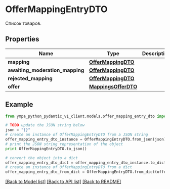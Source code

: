 # OfferMappingEntryDTO

Список товаров. 

## Properties
Name | Type | Description | Notes
------------ | ------------- | ------------- | -------------
**mapping** | [**OfferMappingDTO**](OfferMappingDTO.md) |  | [optional] 
**awaiting_moderation_mapping** | [**OfferMappingDTO**](OfferMappingDTO.md) |  | [optional] 
**rejected_mapping** | [**OfferMappingDTO**](OfferMappingDTO.md) |  | [optional] 
**offer** | [**MappingsOfferDTO**](MappingsOfferDTO.md) |  | [optional] 

## Example

```python
from ympa_python_pydantic_v1_client.models.offer_mapping_entry_dto import OfferMappingEntryDTO

# TODO update the JSON string below
json = "{}"
# create an instance of OfferMappingEntryDTO from a JSON string
offer_mapping_entry_dto_instance = OfferMappingEntryDTO.from_json(json)
# print the JSON string representation of the object
print OfferMappingEntryDTO.to_json()

# convert the object into a dict
offer_mapping_entry_dto_dict = offer_mapping_entry_dto_instance.to_dict()
# create an instance of OfferMappingEntryDTO from a dict
offer_mapping_entry_dto_from_dict = OfferMappingEntryDTO.from_dict(offer_mapping_entry_dto_dict)
```
[[Back to Model list]](../README.md#documentation-for-models) [[Back to API list]](../README.md#documentation-for-api-endpoints) [[Back to README]](../README.md)



